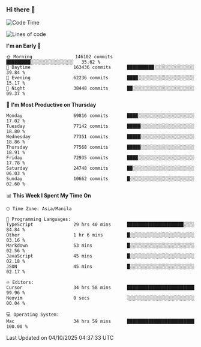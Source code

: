 ### Hi there 👋

<!--START_SECTION:waka-->
![Code Time](http://img.shields.io/badge/Code%20Time-6%2C340%20hrs%2047%20mins-blue)

![Lines of code](https://img.shields.io/badge/From%20Hello%20World%20I%27ve%20Written-140.6%20million%20lines%20of%20code-blue)

**I'm an Early 🐤** 

```text
🌞 Morning                146102 commits      █████████░░░░░░░░░░░░░░░░   35.62 % 
🌆 Daytime                163436 commits      ██████████░░░░░░░░░░░░░░░   39.84 % 
🌃 Evening                62236 commits       ████░░░░░░░░░░░░░░░░░░░░░   15.17 % 
🌙 Night                  38448 commits       ██░░░░░░░░░░░░░░░░░░░░░░░   09.37 % 
```
📅 **I'm Most Productive on Thursday** 

```text
Monday                   69816 commits       ████░░░░░░░░░░░░░░░░░░░░░   17.02 % 
Tuesday                  77142 commits       █████░░░░░░░░░░░░░░░░░░░░   18.80 % 
Wednesday                77351 commits       █████░░░░░░░░░░░░░░░░░░░░   18.86 % 
Thursday                 77568 commits       █████░░░░░░░░░░░░░░░░░░░░   18.91 % 
Friday                   72935 commits       ████░░░░░░░░░░░░░░░░░░░░░   17.78 % 
Saturday                 24748 commits       ██░░░░░░░░░░░░░░░░░░░░░░░   06.03 % 
Sunday                   10662 commits       █░░░░░░░░░░░░░░░░░░░░░░░░   02.60 % 
```


📊 **This Week I Spent My Time On** 

```text
🕑︎ Time Zone: Asia/Manila

💬 Programming Languages: 
TypeScript               29 hrs 40 mins      █████████████████████░░░░   84.84 % 
Other                    1 hr 6 mins         █░░░░░░░░░░░░░░░░░░░░░░░░   03.16 % 
Markdown                 53 mins             █░░░░░░░░░░░░░░░░░░░░░░░░   02.56 % 
JavaScript               45 mins             █░░░░░░░░░░░░░░░░░░░░░░░░   02.18 % 
JSON                     45 mins             █░░░░░░░░░░░░░░░░░░░░░░░░   02.17 % 

🔥 Editors: 
Cursor                   34 hrs 58 mins      █████████████████████████   99.96 % 
Neovim                   0 secs              ░░░░░░░░░░░░░░░░░░░░░░░░░   00.04 % 

💻 Operating System: 
Mac                      34 hrs 59 mins      █████████████████████████   100.00 % 
```


 Last Updated on 04/10/2025 04:37:33 UTC
<!--END_SECTION:waka-->


<!--
**rad182/rad182** is a ✨ _special_ ✨ repository because its `README.md` (this file) appears on your GitHub profile.

Here are some ideas to get you started:

- 🔭 I’m currently working on ...
- 🌱 I’m currently learning ...
- 👯 I’m looking to collaborate on ...
- 🤔 I’m looking for help with ...
- 💬 Ask me about ...
- 📫 How to reach me: ...
- 😄 Pronouns: ...
- ⚡ Fun fact: ...
-->
